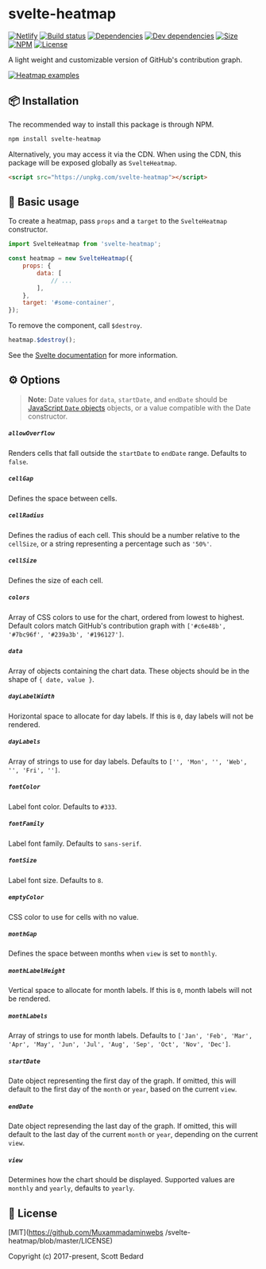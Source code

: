 # svelte-heatmap

[![Netlify](https://img.shields.io/netlify/4d4e781f-f953-4b8a-92c8-ad4ba986236e)](https://svelte-heatmap.netlify.app/)
[![Build status](https://img.shields.io/github/workflow/status/scottbedard/svelte-heatmap/Test)](https://github.com/scottbedard/svelte-heatmap/actions)
[![Dependencies](https://img.shields.io/david/scottbedard/svelte-heatmap)](https://david-dm.org/scottbedard/svelte-heatmap)
[![Dev dependencies](https://img.shields.io/david/dev/scottbedard/svelte-heatmap)](https://david-dm.org/scottbedard/svelte-heatmap?type=dev)
[![Size](https://img.shields.io/bundlephobia/minzip/svelte-heatmap?color=yellow&label=size)](https://bundlephobia.com/result?p=svelte-heatmap)
[![NPM](https://img.shields.io/npm/v/svelte-heatmap)](https://www.npmjs.com/package/svelte-heatmap)
[![License](https://img.shields.io/github/license/scottbedard/svelte-heatmap?color=blue)](https://github.com/scottbedard/svelte-heatmap/blob/master/LICENSE)

A light weight and customizable version of GitHub's contribution graph.

[![Heatmap examples](https://user-images.githubusercontent.com/7980426/78958159-27d55280-7a9c-11ea-9b08-8b5d7df31d7a.png)](https://svelte-heatmap.netlify.app/)

## 📦 Installation

The recommended way to install this package is through NPM.

```bash
npm install svelte-heatmap
```

Alternatively, you may access it via the CDN. When using the CDN, this package will be exposed globally as `SvelteHeatmap`.

```html
<script src="https://unpkg.com/svelte-heatmap"></script>
```

## 🚀 Basic usage

To create a heatmap, pass `props` and a `target` to the `SvelteHeatmap` constructor.

```js
import SvelteHeatmap from 'svelte-heatmap';

const heatmap = new SvelteHeatmap({
    props: {
        data: [
            // ...
        ],
    },
    target: '#some-container',
});
```

To remove the component, call `$destroy`.

```js
heatmap.$destroy();
```

See the [Svelte documentation](https://svelte.dev/docs#Client-side_component_API) for more information. 

## ⚙️ Options

> **Note:** Date values for `data`, `startDate`, and `endDate` should be [JavaScript `Date` objects](https://developer.mozilla.org/en-US/docs/Web/JavaScript/Reference/Global_Objects/Date) objects, or a value compatible with the Date constructor.

##### `allowOverflow`

Renders cells that fall outside the `startDate` to `endDate` range. Defaults to `false`.

##### `cellGap`

Defines the space between cells.

##### `cellRadius`

Defines the radius of each cell. This should be a number relative to the `cellSize`, or a string representing a percentage such as `'50%'`.

##### `cellSize`

Defines the size of each cell.

##### `colors`

Array of CSS colors to use for the chart, ordered from lowest to highest. Default colors match GitHub's contribution graph with `['#c6e48b', '#7bc96f', '#239a3b', '#196127']`.

##### `data`

Array of objects containing the chart data. These objects should be in the shape of `{ date, value }`.

##### `dayLabelWidth`

Horizontal space to allocate for day labels. If this is `0`, day labels will not be rendered.

##### `dayLabels`

Array of strings to use for day labels. Defaults to `['', 'Mon', '', 'Web', '', 'Fri', '']`.

##### `fontColor`

Label font color. Defaults to `#333`.

##### `fontFamily`

Label font family. Defaults to `sans-serif`.

##### `fontSize`

Label font size. Defaults to `8`.

##### `emptyColor`

CSS color to use for cells with no value.

##### `monthGap`

Defines the space between months when `view` is set to `monthly`.

##### `monthLabelHeight`

Vertical space to allocate for month labels. If this is `0`, month labels will not be rendered.

##### `monthLabels`

Array of strings to use for month labels. Defaults to `['Jan', 'Feb', 'Mar', 'Apr', 'May', 'Jun', 'Jul', 'Aug', 'Sep', 'Oct', 'Nov', 'Dec']`.

##### `startDate`

Date object representing the first day of the graph. If omitted, this will default to the first day of the `month` or `year`, based on the current `view`.

##### `endDate`

Date object represending the last day of the graph. If omitted, this will default to the last day of the current `month` or `year`, depending on the current `view`.

##### `view`

Determines how the chart should be displayed. Supported values are `monthly` and `yearly`, defaults to `yearly`.

## 📄 License

[MIT](https://github.com/Muxammadaminwebs
/svelte-heatmap/blob/master/LICENSE)

Copyright (c) 2017-present, Scott Bedard
